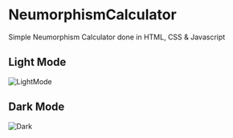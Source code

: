 # NeumorphismCalculator
Simple Neumorphism Calculator done in HTML, CSS &amp; Javascript

## Light Mode
![LightMode](https://user-images.githubusercontent.com/41923209/194176529-6f6ca4e1-b434-4904-bd46-d9ca7e4629ee.png)

## Dark Mode
![Dark](https://user-images.githubusercontent.com/41923209/194179741-9e077d36-dfca-436c-a98c-4ad6b01fd5a5.png)
